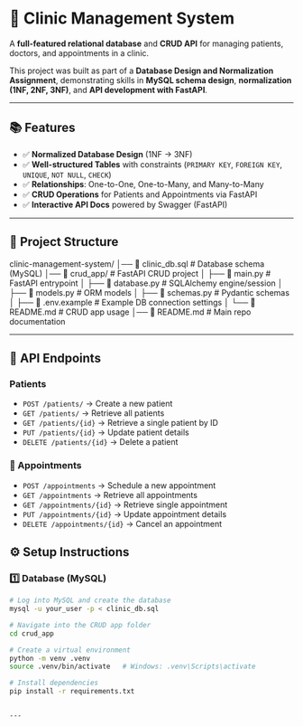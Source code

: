 # 🏥 Clinic Management System  

A **full-featured relational database** and **CRUD API** for managing patients, doctors, and appointments in a clinic.  

This project was built as part of a **Database Design and Normalization Assignment**, demonstrating skills in **MySQL schema design**, **normalization (1NF, 2NF, 3NF)**, and **API development with FastAPI**.  

---

## 📚 Features
- ✅ **Normalized Database Design** (1NF → 3NF)  
- ✅ **Well-structured Tables** with constraints (`PRIMARY KEY`, `FOREIGN KEY`, `UNIQUE`, `NOT NULL`, `CHECK`)  
- ✅ **Relationships**: One-to-One, One-to-Many, and Many-to-Many  
- ✅ **CRUD Operations** for Patients and Appointments via FastAPI  
- ✅ **Interactive API Docs** powered by Swagger (FastAPI)  

---

## 📂 Project Structure

clinic-management-system/
│── 📄 clinic_db.sql # Database schema (MySQL)
│── 📂 crud_app/ # FastAPI CRUD project
│ ├── 📄 main.py # FastAPI entrypoint
│ ├── 📄 database.py # SQLAlchemy engine/session
│ ├── 📄 models.py # ORM models
│ ├── 📄 schemas.py # Pydantic schemas
│ ├── 📄 .env.example # Example DB connection settings
│ └── 📄 README.md # CRUD app usage
│── 📄 README.md # Main repo documentation




---

## 🔗 API Endpoints

### Patients
- `POST /patients/` → Create a new patient  
- `GET /patients/` → Retrieve all patients  
- `GET /patients/{id}` → Retrieve a single patient by ID  
- `PUT /patients/{id}` → Update patient details  
- `DELETE /patients/{id}` → Delete a patient  

### 📅 Appointments

- `POST /appointments` → Schedule a new appointment  
- `GET /appointments` → Retrieve all appointments  
- `GET /appointments/{id}` → Retrieve single appointment  
- `PUT /appointments/{id}` → Update appointment details  
- `DELETE /appointments/{id}` → Cancel an appointment  



## ⚙️ Setup Instructions  

### 1️⃣ Database (MySQL)
```bash
# Log into MySQL and create the database
mysql -u your_user -p < clinic_db.sql

# Navigate into the CRUD app folder
cd crud_app

# Create a virtual environment
python -m venv .venv
source .venv/bin/activate   # Windows: .venv\Scripts\activate

# Install dependencies
pip install -r requirements.txt


---
